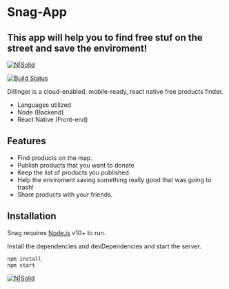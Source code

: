 # Snag-App

## This app will help you to find free stuf on the street and save the enviroment! 

[![N|Solid](https://www.inforprize.com/wp-content/uploads/2018/04/logoSmall-e1583266011737.png)](https://nodesource.com/products/nsolid)

[![Build Status](https://travis-ci.org/joemccann/dillinger.svg?branch=master)](https://travis-ci.org/joemccann/dillinger)

Dillinger is a cloud-enabled, mobile-ready, react native free products finder.

- Languages utilized
- Node (Backend)
- React Native (Front-end)

## Features

- Find products on the map.
- Publish products that you want to donate
- Keep the list of products you published.
- Help the enviroment saving something really good that was going to trash!
- Share products with your friends. 

## Installation

Snag requires [Node.js](https://nodejs.org/) v10+ to run.

Install the dependencies and devDependencies and start the server.

```sh
npm install
npm start
```

[![N|Solid](http://www.inforprize.com/wp-content/uploads/2021/07/IMG_7357.png)](https://nodesource.com/products/nsolid)
